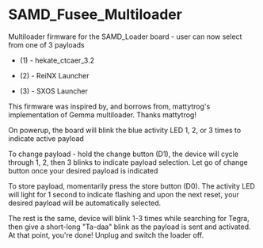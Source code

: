 # SAMD_Fusee_Multiloader 
Multiloader firmware for the SAMD_Loader board - user can now select from one of 3 payloads

* (1) - hekate_ctcaer_3.2

* (2) - ReiNX Launcher

* (3) - SXOS Launcher

This firmware was inspired by, and borrows from, mattytrog's implementation of Gemma multiloader.  Thanks mattytrog!


On powerup, the board will blink the blue activity LED 1, 2, or 3 times to indicate active payload


To change payload - hold the change button (D1), the device will cycle through 1, 2, then 3 blinks to
indicate payload selection.  Let go of change button once your desired payload is indicated

To store payload, momentarily press the store button (D0). The activity LED will light for 1 second to indicate flashing
and upon the next reset, your desired payload will be automatically selected.

The rest is the same, device will blink 1-3 times while searching for Tegra, then give a short-long "Ta-daa" blink
as the payload is sent and activated.  At that point, you're done!  Unplug and switch the loader off.

